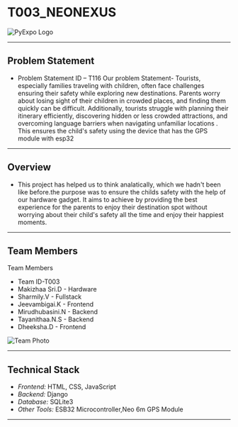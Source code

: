 # T003_NEONEXUS
![PyExpo Logo](pyexpo-logo.png)

---

## Problem Statement

- Problem Statement ID – T116
Our problem Statement-
Tourists, especially families traveling with children, often face challenges ensuring their safety while exploring new destinations. Parents worry about losing sight of their children in crowded places, and finding them
quickly can be difficult. Additionally, tourists struggle with planning their itinerary efficiently, discovering hidden or
less crowded attractions, and overcoming language barriers when navigating unfamiliar locations . This ensures the child's safety using the device that has the GPS module  with esp32



---

## Overview

- This project has helped us to think analatically, which we hadn't been like before.the purpose was to ensure the childs safety with the help of our hardware gadget. It aims to achieve by providing the best experience for the parents to enjoy their destination spot without worrying about their child's safety all the time and enjoy their happiest moments.

---

## Team Members
Team Members
- Team ID-T003
- Makizhaa Sri.D  -  Hardware
- Sharmily.V      -  Fullstack
- Jeevambigai.K   -  Frontend
- Mirudhubasini.N -  Backend
- Tayanithaa.N.S  -  Backend
- Dheeksha.D      -  Frontend




![Team Photo](team-photo.png)

---

## Technical Stack



- *Frontend:* HTML, CSS, JavaScript
- *Backend:*  Django
- *Database:* SQLite3
- *Other Tools:* ESB32 Microcontroller,Neo 6m GPS Module

---
